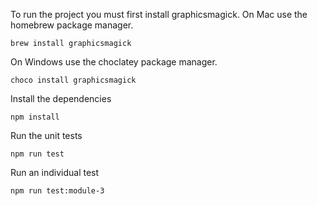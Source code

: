 To run the project you must first install graphicsmagick.
On Mac use the homebrew package manager.
```
brew install graphicsmagick
```
On Windows use the choclatey package manager.
```
choco install graphicsmagick
```
Install the dependencies
```
npm install
```
Run the unit tests
```
npm run test
```
Run an individual test
```
npm run test:module-3
```